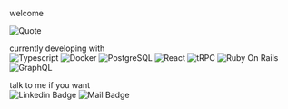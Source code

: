 welcome


![Quote](https://quotes-github-readme.vercel.app/api?type=vertical)
<br>

currently developing with <br>
![Typescript](https://img.shields.io/badge/-Typescript-3178C6?style=flat-square&logo=typescript&logoColor=white)
![Docker](https://img.shields.io/badge/-Docker-2496ED?style=flat-square&logo=docker&logoColor=white)
![PostgreSQL](https://img.shields.io/badge/-PostgreSQL-336791?style=flat-square&logo=postgresql&logoColor=white)
![React](https://img.shields.io/badge/-React-61DAFB?style=flat-square&logo=react&logoColor=white)
![tRPC](https://img.shields.io/badge/-tRPC-5A9?style=flat-square&logo=trpc&logoColor=white)
![Ruby On Rails](https://img.shields.io/badge/-Ruby_On_Rails-CC0000?style=flat-square&logo=ruby-on-rails&logoColor=white)
![GraphQL](https://img.shields.io/badge/-GraphQL-E10098?style=flat-square&logo=graphql&logoColor=white)

talk to me if you want <br>
![Linkedin Badge](https://img.shields.io/badge/-scanf13ld-blue?style=flat-square&logo=Linkedin&logoColor=white&link=https://www.linkedin.com/in/scanf13ld/)
![Mail Badge](https://img.shields.io/badge/-c.shane-d14836?style=flat-square&logo=Gmail&logoColor=white&link=mailto:c.shane@wustl.edu)


<!--
**scanf13ld/scanf13ld** is a ✨ _special_ ✨ repository because its `README.md` (this file) appears on your GitHub profile.

Here are some ideas to get you started:

- 🔭 I’m currently working on ...
- 🌱 I’m currently learning ...
- 👯 I’m looking to collaborate on ...
- 🤔 I’m looking for help with ...
- 💬 Ask me about ...
- 📫 How to reach me: ...
- 😄 Pronouns: ...
- ⚡ Fun fact: ...
-->
